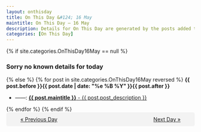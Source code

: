 ```yaml
---
layout: onthisday
title: On This Day &#124; 16 May
maintitle: On This Day — 16 May
description: Details for On This Day are generated by the posts added to the website so the content is subject to changes/updates over time.
categories: [On This Day]
---
```


{% if site.categories.OnThisDay16May == null %}
<h3>Sorry no known details for today</h3>
{% else %}
{% for post in site.categories.OnThisDay16May reversed %}
<strong>{{ post.before }}{{ post.date | date: "%e %B %Y" }}{{ post.after }}</strong>
<ul>
<li> ——: <a class="{{ post.class }}" href="{{ post.url }}"><strong>{{ post.maintitle }}</strong> - {{ post.post_description }}</a></li>
</ul>
{% endfor %}
{% endif %}

<div style="background-color: #f3f3f3; padding: 10px; border-radius: 5px; text-align: center; display: flex; justify-content: space-evenly;">
<a href="/onthisday/05/05-15">« Previous Day</a>
<span style="visibility:hidden;">[ Visit Leap Year February 29 ]</span>
<a href="/onthisday/05/05-17">Next Day »</a>
</div>
